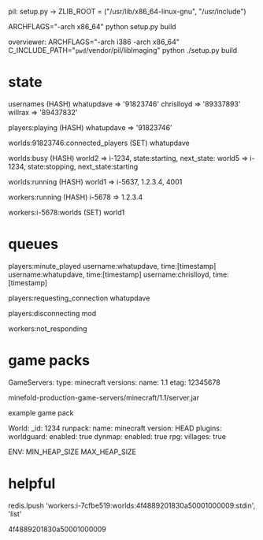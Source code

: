 pil:
  setup.py -> ZLIB_ROOT = ("/usr/lib/x86_64-linux-gnu", "/usr/include")

  ARCHFLAGS="-arch x86_64" python setup.py build

overviewer:
  ARCHFLAGS="-arch i386 -arch x86_64" C_INCLUDE_PATH="`pwd`/vendor/pil/libImaging" python ./setup.py build


# state

usernames (HASH)
  whatupdave => '91823746'
  chrislloyd => '89337893'
  willrax    => '89437832'

players:playing (HASH)
  whatupdave => '91823746'

worlds:91823746:connected_players (SET)
  whatupdave

worlds:busy (HASH)
  world2 => i-1234, state:starting, next_state:
  world5 => i-1234, state:stopping, next_state:starting

worlds:running (HASH)
  world1 => i-5637, 1.2.3.4, 4001

workers:running (HASH)
  i-5678 => 1.2.3.4

workers:i-5678:worlds (SET)
  world1

# queues

players:minute_played
  username:whatupdave, time:[timestamp]
  username:whatupdave, time:[timestamp]
  username:chrislloyd, time:[timestamp]

players:requesting_connection
  whatupdave

players:disconnecting
  mod

workers:not_responding

# game packs

GameServers:
  type: minecraft
  versions:
    name: 1.1
    etag: 12345678

minefold-production-game-servers/minecraft/1.1/server.jar

example game pack

World:
  _id: 1234
  runpack:
    name: minecraft
    version: HEAD
    plugins:
      worldguard:
        enabled: true
      dynmap:
        enabled: true
      rpg:
        villages: true



ENV:
  MIN_HEAP_SIZE
  MAX_HEAP_SIZE


# helpful

redis.lpush 'workers:i-7cfbe519:worlds:4f4889201830a50001000009:stdin', 'list'

4f4889201830a50001000009